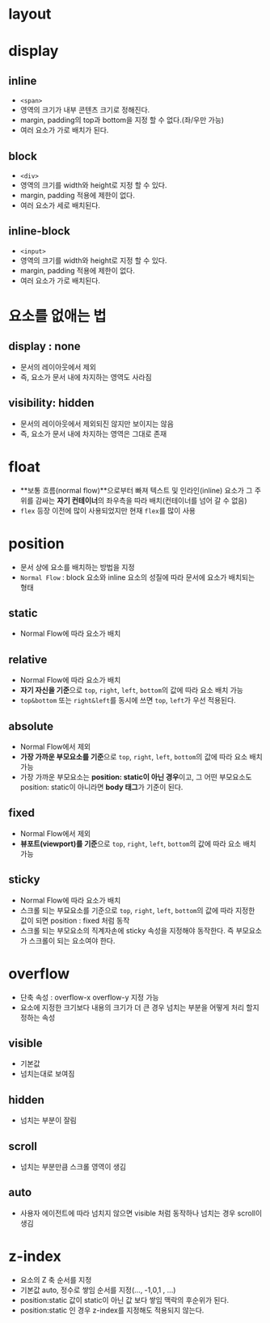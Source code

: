 # layout

# display

## inline

- `<span>`
- 영역의 크기가 내부 콘텐츠 크기로 정해진다.
- margin, padding의 top과 bottom을 지정 할 수 없다.(좌/우만 가능)
- 여러 요소가 가로 배치가 된다.

## block

- `<div>`
- 영역의 크기를 width와 height로 지정 할 수 있다.
- margin, padding 적용에 제한이 없다.
- 여러 요소가 세로 배치된다.

## inline-block

- `<input>`
- 영역의 크기를 width와 height로 지정 할 수 있다.
- margin, padding 적용에 제한이 없다.
- 여러 요소가 가로 배치된다.

# 요소를 없애는 법

## display : none

- 문서의 레이아웃에서 제외
- 즉, 요소가 문서 내에 차지하는 영역도 사라짐

## visibility: hidden

- 문서의 레이아웃에서 제외되진 않지만 보이지는 않음
- 즉, 요소가 문서 내에 차지하는 영역은 그대로 존재

# float

- **보통 흐름(normal flow)**으로부터 빠져 텍스트 및 인라인(inline) 요소가 그 주위를 감싸는 **자기 컨테이너**의 좌우측을 따라 배치(컨테이너를 넘어 갈 수 없음)
- `flex` 등장 이전에 많이 사용되었지만 현재 `flex`를 많이 사용

# position

- 문서 상에 요소를 배치하는 방법을 지정
- `Normal Flow` : block 요소와 inline 요소의 성질에 따라 문서에 요소가 배치되는 형태

## static

- Normal Flow에 따라 요소가 배치

## relative

- Normal Flow에 따라 요소가 배치
- **자기 자신을 기준**으로 `top`, `right`, `left`, `bottom`의 값에 따라 요소 배치 가능
- `top&bottom` 또는 `right&left`를 동시에 쓰면 `top`, `left`가 우선 적용된다.

## absolute

- Normal Flow에서 제외
- **가장 가까운 부모요소를 기준**으로 `top`, `right`, `left`, `bottom`의 값에 따라 요소 배치 가능
- 가장 가까운 부모요소는 **position: static이 아닌 경우**이고, 그 어떤 부모요소도 position: static이 아니라면 **body 태그**가 기준이 된다.

## fixed

- Normal Flow에서 제외
- **뷰포트(viewport)를 기준**으로 `top`, `right`, `left`, `bottom`의 값에 따라 요소 배치 가능

## sticky

- Normal Flow에 따라 요소가 배치
- 스크롤 되는 부묘요소를 기준으로 `top`, `right`, `left`, `bottom`의 값에 따라 지정한 값이 되면 position : fixed 처럼 동작
- 스크롤 되는 부모요소의 직계자손에 sticky 속성을 지정해야 동작한다. 즉 부모요소가 스크롤이 되는 요소여야 한다.

# overflow

- 단축 속성 : overflow-x overflow-y 지정 가능
- 요소에 지정한 크기보다 내용의 크기가 더 큰 경우 넘치는 부분을 어떻게 처리 할지 정하는 속성

## visible

- 기본값
- 넘치는대로 보여짐

## hidden

- 넘치는 부분이 잘림

## scroll

- 넘치는 부분만큼 스크롤 영역이 생김

## auto

- 사용자 에이전트에 따라 넘치지 않으면 visible 처럼 동작하나 넘치는 경우 scroll이 생김

# z-index

- 요소의 Z 축 순서를 지정
- 기본값 auto, 정수로 쌓임 순서를 지정(..., -1,0,1 , ...)
- position:static 값이 static이 아닌 값 보다 쌓임 맥락의 후순위가 된다.
- position:static 인 경우 z-index를 지정해도 적용되지 않는다.